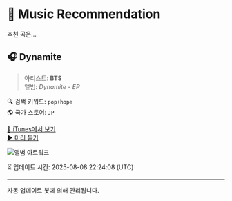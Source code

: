 
# 🎵 Music Recommendation

추천 곡은...

## 🎧 Dynamite  
> 아티스트: **BTS**  
> 앨범: _Dynamite - EP_  

🔍 검색 키워드: `pop+hope`  
🌎 국가 스토어: `JP`

[🔗 iTunes에서 보기](https://music.apple.com/jp/album/dynamite/1528831887?i=1528831888&uo=4)  
[▶️ 미리 듣기](https://audio-ssl.itunes.apple.com/itunes-assets/AudioPreview112/v4/70/56/76/705676f6-9713-a62f-6749-8e61f5cfbce0/mzaf_8233379004559966200.plus.aac.p.m4a)

![앨범 아트워크](https://is1-ssl.mzstatic.com/image/thumb/Music124/v4/85/49/39/854939f9-ff03-9d1c-e336-52df61921d4f/20UMGIM71057.rgb.jpg/100x100bb.jpg)

⏳ 업데이트 시간: 2025-08-08 22:24:08 (UTC)

---
자동 업데이트 봇에 의해 관리됩니다.
